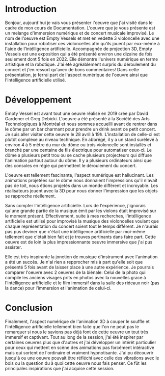 # Introduction
Bonjour, aujourd'hui je vais vous présenter l'oeuvre que j'ai visité dans le cadre de mon cours de Documentation. L'oeuvre que je vous présente est un melange d'immersion
numérique et de concert musicale improvisé. Le nom de l'oeuvre est Empty Vessels et met en vedette 3 violoncelle avec une installation pour robotiser ces violoncelles afin qu'ils
jouent par eux-même à l'aide de l'intélligence artificielle. Accompagnée de projection 3D, Empty Vessels est une exposition qui a été présenté environ une dizaine de fois seulement dont 5
fois en 2022. Elle démontre l'univers numérique en terme artistique et la robotique. J'ai été agréablement surpris du déroulement du concert
et j'en ressort qu'avec de bons commentaires! Dans cette présentation, je ferrai part de l'aspect numérique de l'oeuvre ainsi que l'intélligence artificielle utilisé.

# Développement
Empty Vessel est avant tout une oeuvre réalisé en 2019 crée par David Gardener et Greg Debicki. L'oeuvre a été présenté à la Société des Arts Technologiques à Montréal et nous sommes
accueilli avant de rentrer dans le dôme par un bar charmant pour prendre un drink avant ce petit concert. Je suis aller visiter cette oeuvre le 28 avril à 19h. L'installation de celle-ci
est plutôt complexe au niveau technique. En abbrégé, il y a un stand surélevé à environ 4 à 5 mètre du mur du dôme ou trois violoncelle sont installés et branché par une centaine de fils
électrique pour automatiser ceux-ci. Le dôme a plusieurs petit trou ou se cache plusieurs projecteurs qui diffuse l'animation partout autour du dôme. Il y a plusieurs ordinateurs ainsi que
des consoles en régie qui permettent le déroulement du concert.

L'oeuvre est tellement fascinante, l'aspect numérique est hallucinant. Les animations projetées sur le dôme nous donnaient
l'impressions qu'il n'avait pas de toit, nous étions projetés dans un monde différent et incroyable. Les réalisateurs jouent avec la 3D pour nous donner l'impression que les objets se rapproche
réellement.

Sans compter l'intélligence artificielle. Lors de l'expérience, j'ignorais qu'une grande partie de la musique émit par les violons était improvisé sur le moment présent.
Effectivement, suite à mes recherches, l'intélligence artificielle est utilisé pour improvisé la musique des violoncelles voulant que chaque représentation du concert soient tout le temps
différent. Je n'aurais pas pus deviner que c'était une intélligence artificielle par moi-même tellement que c'était bien fait et je trouves pertinants dans faire part. Cette oeuvre
est de loin la plus impressionnante oeuvre immersive que j'ai pus assister.

Elle est très inspirante la jonction de musique d'instrument avec l'animation a été un succès. Je n'ai rien
a repprocher mis à part qu'elle soit que présenté 5 fois avant de laisser place à une autre expérience. Je pourrais comparer l'oeuvre avec 2 oeuvres de la biénale: Celui de la photo 
qui compile les anciens visages prits en photos avec la nouvelles grace à l'intélligence artificielle et le film immersif dans la salle des rideaux noir (pas la dance) pour l'immersion et 
l'animation de celui-ci.

# Conclusion
Finalement, l'aspect numérique de l'animation 3D à couper le souffle et l'intélligence artificielle tellement bien faite que l'on ne peut pas le remarquer si nous le savions pas déjà font
de cette oeuvre un tout très immersif et captivant. Tout au long de la session, j'ai été inspirer par certaines oeuvres plus que d'autres et j'ai développer un intérêt particulier
pour ceux qui mettent en scène des animations pas forcément intéractive mais qui sortent de l'ordinaire et vraiment hypnotisante. J'ai pu découvrir jusqu'à ou une oeuvre pouvait être réfléchi
avec celle des vibrations avec le bois ou la question du à quoi cette oeuvre nous fais penser. Ce fût les principales inspirations que j'ai acquise cette session.
